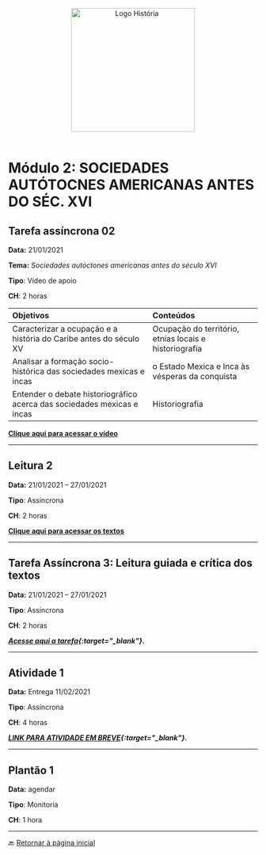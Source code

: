 <div align="center"><img src="imagens/../../imagens/LOGO-HISTÓRIA-BA-novo.png" width= "250" alt="Logo História" title="Logotipo do Curso de História, BA, UNILAB"/></div>

<br>

# Módulo 2: SOCIEDADES AUTÓTOCNES AMERICANAS ANTES DO SÉC. XVI

## Tarefa assíncrona 02

**Data:** 21/01/2021

**Tema:** _Sociedades autóctones americanas antes do século XVI_

**Tipo**: Vídeo de apoio

**CH**: 2 horas

| Objetivos           | Conteúdos         |
|:--------------------|:------------------|
| Caracterizar a ocupação e a história do Caribe antes do século XV  | Ocupação do território, etnias locais e historiografia |
| Analisar a formação socio-histórica das sociedades mexicas e incas | o Estado Mexica e Inca às vésperas da conquista |
|Entender o debate historiográfico acerca das sociedades mexicas e incas | Historiografia    |

**[Clique aqui para acessar o vídeo](https://youtu.be/vhNvm1S9I6c)**

***

## Leitura 2

**Data:** 21/01/2021 – 27/01/2021

**Tipo**: Assíncrona

**CH**: 2 horas

**[Clique aqui para acessar os textos](biblio2.md)**

***

## Tarefa Assíncrona 3: Leitura guiada e crítica dos textos

**Data:** 21/01/2021 – 27/01/2021

**Tipo**: Assíncrona

**CH**: 2 horas

***[Acesse aqui a tarefa](ta3.md){:target="_blank"}.***

***

## Atividade 1

**Data:** Entrega 11/02/2021

**Tipo**: Assíncrona

**CH**: 4 horas

***[LINK PARA ATIVIDADE EM BREVE](){:target="_blank"}.***

***

## Plantão 1

**Data:** agendar

**Tipo**: Monitoria

**CH**: 1 hora

***

🔙️ [Retornar à página inicial](http://ericbrasiln.github.io/cclhm0057_ihl)